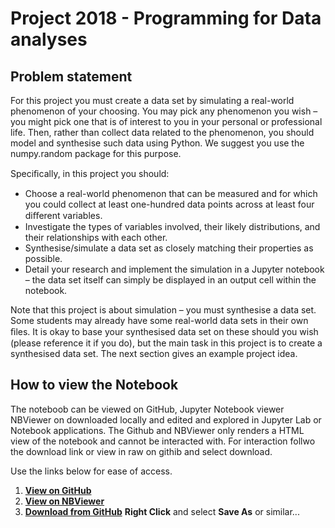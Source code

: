 # Project 2018 - Programming for Data analyses

## Problem statement 

For this project you must create a data set by simulating a real-world phenomenon of your choosing. You may pick any phenomenon you wish – you might pick one that is of interest to you in your personal or professional life. Then, rather than collect data related to the phenomenon, you should model and synthesise such data using Python. We suggest you use the numpy.random package for this purpose.

Speciﬁcally, in this project you should:
- Choose a real-world phenomenon that can be measured and for which you could collect at least one-hundred data points across at least four diﬀerent variables. 
- Investigate the types of variables involved, their likely distributions, and their relationships with each other. 
- Synthesise/simulate a data set as closely matching their properties as possible. 
- Detail your research and implement the simulation in a Jupyter notebook – the data set itself can simply be displayed in an output cell within the notebook. 

Note that this project is about simulation – you must synthesise a data set. Some students may already have some real-world data sets in their own ﬁles. It is okay to base your synthesised data set on these should you wish (please reference it if you do), but the main task in this project is to create a synthesised data set. The next section gives an example project idea.

## How to view the Notebook

The noteboob can be viewed on GitHub, Jupyter Notebook viewer NBViewer on downloaded locally and edited and explored in Jupyter Lab or Notebook applications. The Github and NBViewer only renders a HTML view of the notebook and cannot be interacted with. For interaction follwo the download link or view in raw on githib and select download.

Use the links below for ease of access.

1. __[View on GitHub](creating_a_realistic_fictional_dataset.ipynb)__ 
1. __[View on NBViewer](https://nbviewer.jupyter.org/github/G00364778/52465_project/blob/master/creating_a_realistic_fictional_dataset.ipynb)__ 
1. __[Download from GitHub](https://raw.githubusercontent.com/G00364778/52465_project/master/creating_a_realistic_fictional_dataset.ipynb)__ __Right Click__ and select __Save As__ or similar...